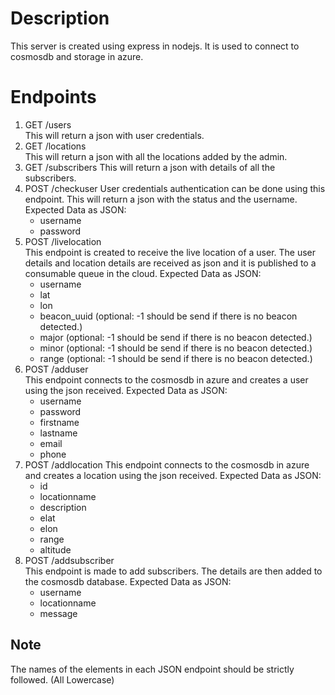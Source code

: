 # Description
This server is created using express in nodejs. It is used to connect to cosmosdb and storage in azure. 

# Endpoints
1. GET /users  
    This will return a json with user credentials.
2. GET /locations  
    This will return a json with all the locations added by the admin.
3. GET /subscribers
    This will return a json with details of all the subscribers.
4. POST /checkuser
    User credentials authentication can be done using this endpoint. This will return a json with the status and the username.
    Expected Data as JSON:
    * username
    * password
5. POST /livelocation  
    This endpoint is created to receive the live location of a user. The user details and location details are received as json and it is published to a consumable queue in the cloud.
    Expected Data as JSON:
    * username
    * lat
    * lon
    * beacon_uuid   (optional: -1 should be send if there is no beacon detected.)
    * major         (optional: -1 should be send if there is no beacon detected.)
    * minor         (optional: -1 should be send if there is no beacon detected.)
    * range         (optional: -1 should be send if there is no beacon detected.)
6. POST /adduser  
    This endpoint connects to the cosmosdb in azure and creates a user using the json received.
    Expected Data as JSON:
    * username 
    * password
    * firstname
    * lastname
    * email
    * phone
7. POST /addlocation
    This endpoint connects to the cosmosdb in azure and creates a location using the json received.
    Expected Data as JSON:
    * id
    * locationname
    * description
    * elat
    * elon
    * range
    * altitude
8. POST /addsubscriber  
    This endpoint is made to add subscribers. The details are then added to the cosmosdb database.
    Expected Data as JSON:
    * username
    * locationname
    * message

## Note
The names of the elements in each JSON endpoint should be strictly followed. (All Lowercase)